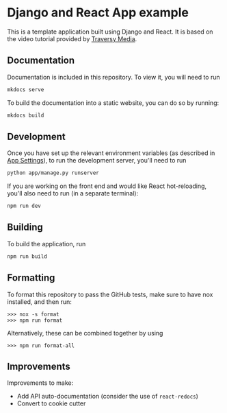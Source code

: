 # Django and React App example

This is a template application built using Django and React. It is based on the video tutorial provided by [Traversy Media](https://www.youtube.com/watch?v=Uyei2iDA4Hs).

## Documentation

Documentation is included in this repository. To view it, you will need to run

```zsh
mkdocs serve
```

To build the documentation into a static website, you can do so by running:

```zsh
mkdocs build
```

## Development

Once you have set up the relevant environment variables (as described in [App Settings](/app-settings.html#environment-variables)), to run the development server, you'll need to run

```zsh
python app/manage.py runserver
```

If you are working on the front end and would like React hot-reloading, you'll also need to run (in a separate terminal):

```zsh
npm run dev
```

## Building

To build the application, run

```zsh
npm run build
```

## Formatting

To format this repository to pass the GitHub tests, make sure to have nox installed, and then run:

```
>>> nox -s format
>>> npm run format
```

Alternatively, these can be combined together by using

```
>>> npm run format-all
```

## Improvements

Improvements to make:

-   Add API auto-documentation (consider the use of `react-redocs`)
-   Convert to cookie cutter
